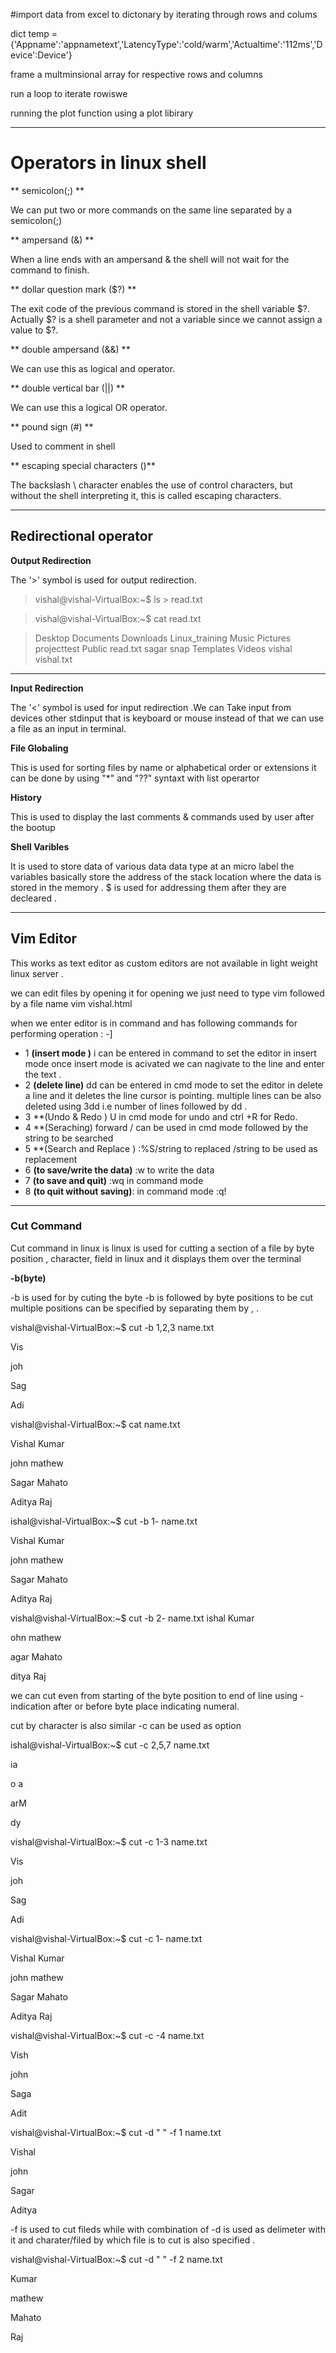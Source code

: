 #import data from excel to dictonary by iterating through rows and colums 


dict temp = {'Appname':'appnametext','LatencyType':'cold/warm','Actualtime':'112ms','Device':Device'}


frame a multminsional array for respective rows and columns


 run a loop to iterate rowiswe 


  running the plot function using a plot libirary



--------------------------------------------------------------------------------------------------------------------------------------
# Operators in linux shell



** semicolon(;) **

We can put two or more commands on the same line separated by a semicolon(;) 


** ampersand (&) **

When a line ends with an ampersand & the shell will not wait for the command to finish.


** dollar question mark ($?) **

The exit code of the previous command is stored in the shell variable $?. Actually $? is a shell parameter and not a variable since we cannot assign a value to $?.


** double ampersand (&&) ** 

We can use this as logical and operator.


** double vertical bar (||) **

We can use this a logical OR operator.


** pound sign (#) ** 

Used to comment in shell 

** escaping special characters (\)** 


The backslash \ character enables the use of control characters, but without the shell interpreting it, this is called escaping characters.



---------------------------------------------------------------------------------------------------------------------------------------------------------------------------------------------------


## Redirectional operator 


**Output Redirection**


The '>' symbol is used for output redirection.

> vishal@vishal-VirtualBox:~$ ls > read.txt



> vishal@vishal-VirtualBox:~$ cat read.txt


> Desktop
Documents
Downloads
Linux_training
Music
Pictures
projecttest
Public
read.txt
sagar
snap
Templates
Videos
vishal
vishal.txt


---------------------------------------------------------------------------------------------------------------------------------------------------------------------------------------------------------


**Input Redirection**


The '<' symbol is used for input redirection .We can Take input from devices other stdinput that is keyboard or mouse instead of that we can use a file as an input in terminal.


**File Globaling**

This is used for sorting files by name or alphabetical order or extensions it can be done by using "*" and "??" syntaxt with list operartor

**History**


This is used to display the last comments & commands used by user after the bootup 


**Shell Varibles**


It is used to store data of various data data type at an micro label the variables basically store the address of the stack location where the data is stored in the memory .
$ is used for addressing them after they are decleared .


_______________________________________________________________________________________________________________________________________________________________________________________________________________________


## Vim Editor 

This works as text editor as custom editors are not available in light weight linux server .


we can edit files by opening it for opening we just need to type vim followed by a file name  vim vishal.html


when we enter editor is in command and has following commands for performing operation : -]


* 1 **(insert mode )** i  can be entered in command to set the editor in insert mode once insert mode is acivated we can nagivate to the line and enter the text . 
* 2  **(delete line)** dd can be entered in cmd mode to set the editor in delete a line  and it deletes the line cursor is pointing. multiple lines can be also deleted using 3dd i.e number of lines followed by dd .
* 3  **(Undo & Redo ) U in cmd mode for undo and ctrl +R for Redo.
* 4  **(Seraching) forward / can be used in cmd mode followed by the string to be searched 
* 5  **(Search and Replace ) :%S/string to replaced /string to be used as replacement 
* 6  **(to save/write the data)** :w to write the data 
* 7  **(to save and quit)**  :wq  in command mode 
* 8  **(to quit without saving)**: in command mode :q!   
 
 ------------------------------------------------------------------------------------------------------------------------------------------------------------------------------------------------------------------
### Cut Command 


Cut command in linux is linux is used for cutting a section of a file by byte position , character, field in linux and it displays them over the terminal 


**-b(byte)** 


-b is used for by cuting the byte -b is followed by byte positions to be cut multiple positions can be specified by separating them by , .

vishal@vishal-VirtualBox:~$ cut -b 1,2,3 name.txt


Vis


joh


Sag


Adi


vishal@vishal-VirtualBox:~$ cat name.txt


Vishal Kumar


john mathew 


Sagar Mahato 


Aditya Raj


ishal@vishal-VirtualBox:~$ cut -b 1- name.txt


Vishal Kumar


john mathew 


Sagar Mahato 


Aditya Raj


vishal@vishal-VirtualBox:~$ cut -b 2- name.txt
ishal Kumar


ohn mathew 


agar Mahato 


ditya Raj

we can cut even from starting of the byte position to end of line using - indication after or before byte place indicating numeral.


cut by character is also similar -c can be used as option 

ishal@vishal-VirtualBox:~$ cut -c 2,5,7 name.txt


ia 


o a


arM


dy 


vishal@vishal-VirtualBox:~$ cut -c 1-3 name.txt


Vis


joh


Sag


Adi


vishal@vishal-VirtualBox:~$ cut -c 1- name.txt


Vishal Kumar


john mathew 


Sagar Mahato 


Aditya Raj


vishal@vishal-VirtualBox:~$ cut -c -4 name.txt


Vish


john


Saga


Adit


vishal@vishal-VirtualBox:~$ cut -d " " -f 1 name.txt


Vishal


john


Sagar


Aditya

-f is used to cut fileds while with combination of -d is used as delimeter with it and charater/filed by which file is to cut is also specified .


vishal@vishal-VirtualBox:~$ cut -d " " -f 2 name.txt


Kumar


mathew


Mahato


Raj




















